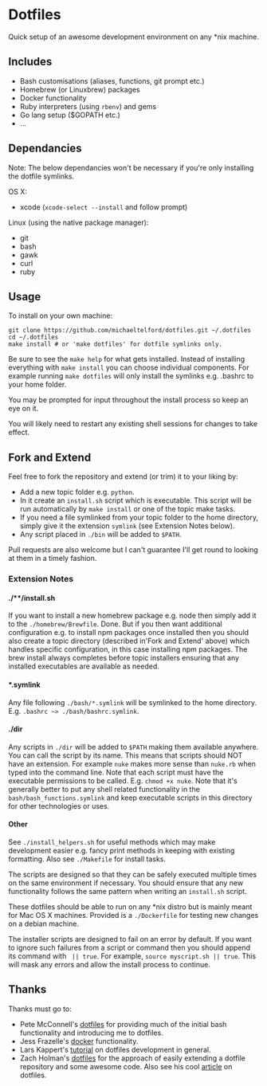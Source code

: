 
# Dotfiles

Quick setup of an awesome development environment on any *nix machine.

## Includes

- Bash customisations (aliases, functions, git prompt etc.)
- Homebrew (or Linuxbrew) packages
- Docker functionality
- Ruby interpreters (using `rbenv`) and gems
- Go lang setup ($GOPATH etc.)
- ...

## Dependancies

Note: The below dependancies won't be necessary if you're only installing the
dotfile symlinks.

OS X:
- xcode (`xcode-select --install` and follow prompt)

Linux (using the native package manager):
- git
- bash
- gawk
- curl
- ruby

## Usage

To install on your own machine:

```shell
git clone https://github.com/michaeltelford/dotfiles.git ~/.dotfiles
cd ~/.dotfiles
make install # or 'make dotfiles' for dotfile symlinks only.
```

Be sure to see the `make help` for what gets installed. Instead of installing
everything with `make install` you can choose individual components. For
example running `make dotfiles` will only install the symlinks e.g. .bashrc to
your home folder.

You may be prompted for input throughout the install process so keep an eye on it.

You will likely need to restart any existing shell sessions for changes to
take effect.

## Fork and Extend

Feel free to fork the repository and extend (or trim) it to your liking by:

- Add a new topic folder e.g. `python`.
- In it create an `install.sh` script which is executable.  This script will
be run automatically by `make install` or one of the topic make tasks.
- If you need a file symlinked from your topic folder to the home directory,
simply give it the extension `symlink` (see Extension Notes below).
- Any script placed in `./bin` will be added to `$PATH`.

Pull requests are also welcome but I can't guarantee I'll get round to looking
at them in a timely fashion.

### Extension Notes

#### ./**/install.sh

If you want to install a new homebrew package e.g. node then simply add it to
the `./homebrew/Brewfile`. Done. But if you then want additional configuration
e.g. to install npm packages once installed then you should also create a
topic directory (described in'Fork and Extend' above) which handles specific
configuration, in this case installing npm packages. The brew install always
completes before topic installers ensuring that any installed executables are
available as needed.

#### *.symlink

Any file following `./bash/*.symlink` will be symlinked to the home directory.
E.g. `.bashrc ~> ./bash/bashrc.symlink`.

#### ./dir

Any scripts in `./dir` will be added to `$PATH` making them available anywhere.
You can call the script by its name. This means that scripts should NOT have an
extension. For example `nuke` makes more sense than `nuke.rb` when typed into
the command line. Note that each script must have the executable permissions to
be called. E.g. `chmod +x nuke`. Note that it's generally better to put any
shell related functionality in the `bash/bash_functions.symlink` and keep
executable scripts in this directory for other technologies or uses.

#### Other

See `./install_helpers.sh` for useful methods which may make development
easier e.g. fancy print methods in keeping with existing formatting. Also
see `./Makefile` for install tasks.

The scripts are designed so that they can be safely executed multiple times
on the same environment if necessary. You should ensure that any new
functionality follows the same pattern when writing an `install.sh` script.

These dotfiles should be able to run on any *nix distro but is mainly meant
for Mac OS X machines. Provided is a `./Dockerfile` for testing new changes
on a debian machine.

The installer scripts are designed to fail on an error by default. If you
want to ignore such failures from a script or command then you should append
its command with ` || true`. For example, `source myscript.sh || true`.
This will mask any errors and allow the install process to continue.

## Thanks

Thanks must go to:

- Pete McConnell's [dotfiles](https://github.com/pemcconnell/.dotfiles) for providing much of the initial bash functionality and introducing me to dotfiles.
- Jess Frazelle's [docker](https://github.com/jessfraz) functionality.
- Lars Kappert's [tutorial](https://medium.com/@webprolific/getting-started-with-dotfiles-43c3602fd789#.ecldsw9d9) on dotfiles development in general.
- Zach Holman's [dotfiles](https://github.com/holman/dotfiles) for the approach of easily extending a dotfile repository and some awesome code. Also see his cool [article](https://zachholman.com/2010/08/dotfiles-are-meant-to-be-forked/) on dotfiles.
